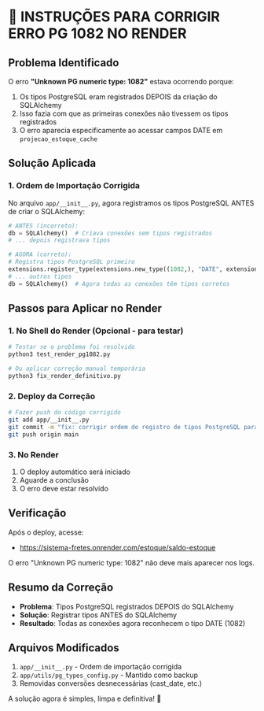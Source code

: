 # 🚨 INSTRUÇÕES PARA CORRIGIR ERRO PG 1082 NO RENDER

## Problema Identificado

O erro **"Unknown PG numeric type: 1082"** estava ocorrendo porque:
1. Os tipos PostgreSQL eram registrados DEPOIS da criação do SQLAlchemy
2. Isso fazia com que as primeiras conexões não tivessem os tipos registrados
3. O erro aparecia especificamente ao acessar campos DATE em `projecao_estoque_cache`

## Solução Aplicada

### 1. Ordem de Importação Corrigida

No arquivo `app/__init__.py`, agora registramos os tipos PostgreSQL ANTES de criar o SQLAlchemy:

```python
# ANTES (incorreto):
db = SQLAlchemy()  # Criava conexões sem tipos registrados
# ... depois registrava tipos

# AGORA (correto):
# Registra tipos PostgreSQL primeiro
extensions.register_type(extensions.new_type((1082,), "DATE", extensions.DATE))
# ... outros tipos
db = SQLAlchemy()  # Agora todas as conexões têm tipos corretos
```

## Passos para Aplicar no Render

### 1. No Shell do Render (Opcional - para testar)

```bash
# Testar se o problema foi resolvido
python3 test_render_pg1082.py

# Ou aplicar correção manual temporária
python3 fix_render_definitivo.py
```

### 2. Deploy da Correção

```bash
# Fazer push do código corrigido
git add app/__init__.py
git commit -m "fix: corrigir ordem de registro de tipos PostgreSQL para resolver PG 1082"
git push origin main
```

### 3. No Render

1. O deploy automático será iniciado
2. Aguarde a conclusão
3. O erro deve estar resolvido

## Verificação

Após o deploy, acesse:
- https://sistema-fretes.onrender.com/estoque/saldo-estoque

O erro "Unknown PG numeric type: 1082" não deve mais aparecer nos logs.

## Resumo da Correção

- **Problema**: Tipos PostgreSQL registrados DEPOIS do SQLAlchemy
- **Solução**: Registrar tipos ANTES do SQLAlchemy
- **Resultado**: Todas as conexões agora reconhecem o tipo DATE (1082)

## Arquivos Modificados

1. `app/__init__.py` - Ordem de importação corrigida
2. `app/utils/pg_types_config.py` - Mantido como backup
3. Removidas conversões desnecessárias (cast_date, etc.)

A solução agora é simples, limpa e definitiva! 🎯